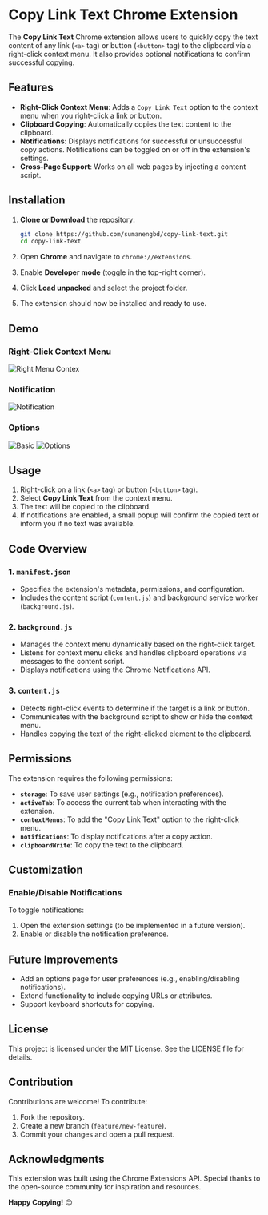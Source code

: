 # Copy Link Text Chrome Extension

The **Copy Link Text** Chrome extension allows users to quickly copy the text content of any link (`<a>` tag) or button (`<button>` tag) to the clipboard via a right-click context menu. It also provides optional notifications to confirm successful copying.


## Features

- **Right-Click Context Menu**: Adds a `Copy Link Text` option to the context menu when you right-click a link or button.
- **Clipboard Copying**: Automatically copies the text content to the clipboard.
- **Notifications**: Displays notifications for successful or unsuccessful copy actions. Notifications can be toggled on or off in the extension's settings.
- **Cross-Page Support**: Works on all web pages by injecting a content script.


## Installation

1. **Clone or Download** the repository:
   ```bash
   git clone https://github.com/sumanengbd/copy-link-text.git
   cd copy-link-text
   ```

2. Open **Chrome** and navigate to `chrome://extensions`.

3. Enable **Developer mode** (toggle in the top-right corner).

4. Click **Load unpacked** and select the project folder.

5. The extension should now be installed and ready to use.

## Demo
### Right-Click Context Menu
![Right Menu Contex](https://github.com/user-attachments/assets/146660a2-b2a4-443a-81cc-229229b0a11b)

### Notification
![Notification](https://github.com/user-attachments/assets/29475ff9-711a-4c20-b787-525e86357b65)

### Options
![Basic](https://github.com/user-attachments/assets/2dd30173-7988-472f-a2c5-8def1a99f960)
![Options](https://github.com/user-attachments/assets/581d7f6a-8b41-4712-8cda-20725a5b8ade)

## Usage

1. Right-click on a link (`<a>` tag) or button (`<button>` tag).
2. Select **Copy Link Text** from the context menu.
3. The text will be copied to the clipboard.
4. If notifications are enabled, a small popup will confirm the copied text or inform you if no text was available.


## Code Overview

### 1. `manifest.json`
- Specifies the extension's metadata, permissions, and configuration.
- Includes the content script (`content.js`) and background service worker (`background.js`).

### 2. `background.js`
- Manages the context menu dynamically based on the right-click target.
- Listens for context menu clicks and handles clipboard operations via messages to the content script.
- Displays notifications using the Chrome Notifications API.

### 3. `content.js`
- Detects right-click events to determine if the target is a link or button.
- Communicates with the background script to show or hide the context menu.
- Handles copying the text of the right-clicked element to the clipboard.

## Permissions

The extension requires the following permissions:

- **`storage`**: To save user settings (e.g., notification preferences).
- **`activeTab`**: To access the current tab when interacting with the extension.
- **`contextMenus`**: To add the "Copy Link Text" option to the right-click menu.
- **`notifications`**: To display notifications after a copy action.
- **`clipboardWrite`**: To copy the text to the clipboard.

## Customization

### Enable/Disable Notifications
To toggle notifications:
1. Open the extension settings (to be implemented in a future version).
2. Enable or disable the notification preference.

## Future Improvements

- Add an options page for user preferences (e.g., enabling/disabling notifications).
- Extend functionality to include copying URLs or attributes.
- Support keyboard shortcuts for copying.

## License

This project is licensed under the MIT License. See the [LICENSE](LICENSE) file for details.

## Contribution

Contributions are welcome! To contribute:

1. Fork the repository.
2. Create a new branch (`feature/new-feature`).
3. Commit your changes and open a pull request.

## Acknowledgments

This extension was built using the Chrome Extensions API. Special thanks to the open-source community for inspiration and resources.

**Happy Copying!** 😊
